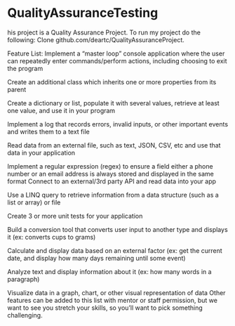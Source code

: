 # QualityAssuranceTesting

his project is a Quality Assurance Project. To run my project do the following: Clone github.com/deartc/QualityAssuranceProject.

Feature List: Implement a “master loop” console application where the user can repeatedly enter commands/perform actions, including choosing to exit the program

Create an additional class which inherits one or more properties from its parent

Create a dictionary or list, populate it with several values, retrieve at least one value, and use it in your program

Implement a log that records errors, invalid inputs, or other important events and writes them to a text file

Read data from an external file, such as text, JSON, CSV, etc and use that data in your application

Implement a regular expression (regex) to ensure a field either a phone number or an email address is always stored and displayed in the same format Connect to an external/3rd party API and read data into your app

Use a LINQ query to retrieve information from a data structure (such as a list or array) or file

Create 3 or more unit tests for your application

Build a conversion tool that converts user input to another type and displays it (ex: converts cups to grams)

Calculate and display data based on an external factor (ex: get the current date, and display how many days remaining until some event)

Analyze text and display information about it (ex: how many words in a paragraph)

Visualize data in a graph, chart, or other visual representation of data Other features can be added to this list with mentor or staff permission, but we want to see you stretch your skills, so you’ll want to pick something challenging.

